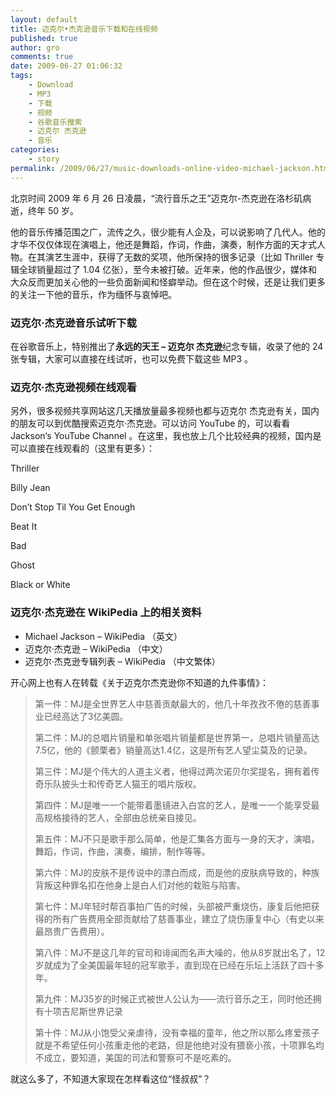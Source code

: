 ```yaml
---
layout: default
title: 迈克尔•杰克逊音乐下载和在线视频
published: true
author: gro
comments: true
date: 2009-06-27 01:06:32
tags:
    - Download
    - MP3
    - 下载
    - 视频
    - 谷歌音乐搜索
    - 迈克尔 杰克逊
    - 音乐
categories:
    - story
permalink: /2009/06/27/music-downloads-online-video-michael-jackson.html
---
```

北京时间 2009 年 6 月 26 日凌晨，“流行音乐之王”迈克尔-杰克逊在洛杉矶病逝，终年 50 岁。

他的音乐传播范围之广，流传之久，很少能有人企及，可以说影响了几代人。他的才华不仅仅体现在演唱上，他还是舞蹈，作词，作曲，演奏，制作方面的天才式人物。在其演艺生涯中，获得了无数的奖项，他所保持的很多记录（比如 Thriller 专辑全球销量超过了 1.04 亿张），至今未被打破。近年来，他的作品很少，媒体和大众反而更加关心他的一些负面新闻和怪癖举动。但在这个时候，还是让我们更多的关注一下他的音乐，作为缅怀与哀悼吧。



### 迈克尔·杰克逊音乐试听下载

在谷歌音乐上，特别推出了**永远的天王 &#8211; 迈克尔 杰克逊**纪念专辑，收录了他的 24 张专辑，大家可以直接在线试听，也可以免费下载这些 MP3 。

### 迈克尔·杰克逊视频在线观看

另外，很多视频共享网站这几天播放量最多视频也都与迈克尔 杰克逊有关，国内的朋友可以到优酷搜索迈克尔·杰克逊。可以访问 YouTube 的，可以看看 Jackson‘s YouTube Channel 。在这里，我也放上几个比较经典的视频，国内是可以直接在线观看的（这里有更多）：





  Thriller






  Billy Jean






  Don’t Stop Til You Get Enough






  Beat It






  Bad






  Ghost






  Black or White


### 迈克尔·杰克逊在 WikiPedia 上的相关资料

  * Michael Jackson – WikiPedia （英文）
  * 迈克尔·杰克逊 – WikiPedia （中文）
  * 迈克尔·杰克逊专辑列表 – WikiPedia （中文繁体）

开心网上也有人在转载《关于迈克尔杰克逊你不知道的九件事情》：

> 第一件：MJ是全世界艺人中慈善贡献最大的，他几十年孜孜不倦的慈善事业已经高达了3亿美圆。
> 
> 第二件：MJ的总唱片销量和单张唱片销量都是世界第一，总唱片销量高达7.5亿，他的《颤栗者》销量高达1.4亿，这是所有艺人望尘莫及的记录。
> 
> 第三件：MJ是个伟大的人道主义者，他得过两次诺贝尔奖提名，拥有着传奇乐队披头士和传奇艺人猫王的唱片版权。
> 
> 第四件：MJ是唯一一个能带着墨镜进入白宫的艺人，是唯一一个能享受最高规格接待的艺人，全部由总统亲自接见。
> 
> 第五件：MJ不只是歌手那么简单，他是汇集各方面与一身的天才，演唱，舞蹈，作词，作曲，演奏，编排，制作等等。
> 
> 第六件：MJ的皮肤不是传说中的漂白而成，而是他的皮肤病导致的，种族背叛这种罪名扣在他身上是白人们对他的栽赃与陷害。
> 
> 第七件：MJ年轻时帮百事拍广告的时候，头部被严重烧伤，康复后他把获得的所有广告费用全部贡献给了慈善事业，建立了烧伤康复中心（有史以来最昂贵广告费用）。
> 
> 第八件：MJ不是这几年的官司和诽闻而名声大噪的，他从8岁就出名了，12岁就成为了全美国最年轻的冠军歌手，直到现在已经在乐坛上活跃了四十多年。
> 
> 第九件：MJ35岁的时候正式被世人公认为——流行音乐之王，同时他还拥有十项吉尼斯世界记录
> 
> 第十件：MJ从小饱受父亲虐待，没有幸福的童年，他之所以那么疼爱孩子就是不希望任何小孩重走他的老路，但是他绝对没有猥亵小孩，十项罪名均不成立，要知道，美国的司法和警察可不是吃素的。

就这么多了，不知道大家现在怎样看这位“怪叔叔”？
